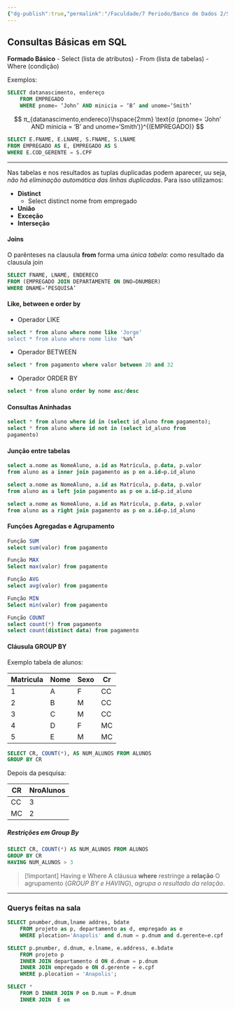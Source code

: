 ```yaml
---
{"dg-publish":true,"permalink":"/Faculdade/7 Periodo/Banco de Dados 2/Sub-Notes/SQL/","created":"2024-07-08T09:34:22.599-03:00"}
---
```



## Consultas Básicas em SQL

**Formado Básico**
	- Select (lista de atributos)
	- From (lista de tabelas)
	- Where (condição)

Exemplos:
```sql
SELECT datanascimento, endereço
	FROM EMPREGADO
	WHERE pnome= ‘John’ AND minicia = ‘B’ and unome=‘Smith’
```

$$
π_{datanascimento,endereco}\hspace{2mm} \text{σ (pnome= ‘John’ AND minicia = ‘B’ and unome=‘Smith’)}^{(EMPREGADO)}
$$

```sql
SELECT E.FNAME, E.LNAME, S.FNAME, S.LNAME
FROM EMPREGADO AS E, EMPREGADO AS S
WHERE E.COD_GERENTE = S.CPF
```
---
Nas tabelas e nos resultados as tuplas duplicadas podem aparecer, uu seja, *não há eliminação automática das linhas duplicadas*.
Para isso utilizamos:
- **Distinct**
	- Select distinct nome from empregado
- **União**
- **Exceção**
- **Interseção**

#### Joins
O parênteses na clausula **from** forma uma *única tabela*: como resultado da clausula join
```sql
SELECT FNAME, LNAME, ENDERECO
FROM (EMPREGADO JOIN DEPARTAMENTE ON DNO=DNUMBER)
WHERE DNAME=‘PESQUISA’
```
#### Like, between e order by
- Operador LIKE
```sql
select * from aluno where nome like 'Jorge‘
select * from aluno where nome like '%a%‘
```
- Operador BETWEEN
```sql
select * from pagamento where valor between 20 and 32
```
- Operador ORDER BY
```sql
select * from aluno order by nome asc/desc
```

#### Consultas Aninhadas
```sql
select * from aluno where id in (select id_aluno from pagamento);
select * from aluno where id not in (select id_aluno from
pagamento)
```

#### Junção entre tabelas
```sql
select a.nome as NomeAluno, a.id as Matrícula, p.data, p.valor
from aluno as a inner join pagamento as p on a.id=p.id_aluno

select a.nome as NomeAluno, a.id as Matrícula, p.data, p.valor
from aluno as a left join pagamento as p on a.id=p.id_aluno

select a.nome as NomeAluno, a.id as Matrícula, p.data, p.valor
from aluno as a right join pagamento as p on a.id=p.id_aluno
```

#### Funções Agregadas e Agrupamento


```sql
Função SUM
select sum(valor) from pagamento

Função MAX
Select max(valor) from pagamento

Função AVG
select avg(valor) from pagamento

Função MIN
Select min(valor) from pagamento

Função COUNT
select count(*) from pagamento
select count(distinct data) from pagamento
```

#### Cláusula GROUP BY
Exemplo tabela de alunos:

| Matricula | Nome | Sexo | Cr  |
| --------- | ---- | ---- | --- |
| 1         | A    | F    | CC  |
| 2         | B    | M    | CC  |
| 3         | C    | M    | CC  |
| 4         | D    | F    | MC  |
| 5         | E    | M    | MC  | 

```sql
SELECT CR, COUNT(*), AS NUM_ALUNOS FROM ALUNOS
GROUP BY CR
```
Depois da pesquisa:

| CR  | NroAlunos |
| --- | --------- |
| CC  | 3         |
| MC  | 2         | 

##### Restrições em Group By
```sql
SELECT CR, COUNT(*) AS NUM_ALUNOS FROM ALUNOS
GROUP BY CR
HAVING NUM_ALUNOS > 3
```


> [!important] Having e Where
> A cláusua **where** restringe a **relação**
O agrupamento (*GROUP BY e HAVING*), *agrupa o resultado da relação*.

---
### Querys feitas na sala

```sql
SELECT pnumber,dnum,lname addres, bdate
	FROM projeto as p, departamento as d, empregado as e
	WHERE plocation='Anapolis' and d.num = p.dnum and d.gerente=e.cpf
```

```sql
SELECT p.pnumber, d.dnum, e.lname, e.address, e.bdate
	FROM projeto p
	INNER JOIN departamento d ON d.dnum = p.dnum
	INNER JOIN empregado e ON d.gerente = e.cpf
	WHERE p.plocation = 'Anapolis';
```

```sql
SELECT *
	FROM D INNER JOIN P on D.num = P.dnum
	INNER JOIN  E on 
```